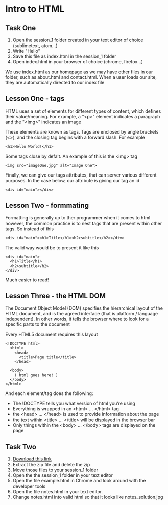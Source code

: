 # Intro to HTML

## Task One

1. Open the session_1 folder created in your text editor of choice (sublimetext, atom...)
2. Write "Hello"
3. Save this file as index.html in the session_1 folder
4. Open index.html in your browser of choice (chrome, firefox...)

We use index.html as our homepage as we may have other files in our folder, such as about.html and contact.html. When a user loads our site, they are automatically directed to our index file

## Lesson One - tags

HTML uses a set of elements for different types of content, which defines their value/meaning. For example, a "&lt;p&gt;" element indicates a paragraph and the "&lt;img&gt;" indicates an image

These elements are known as tags. Tags are enclosed by angle brackets (&lt;&gt;), and the closing tag begins with a forward slash. For example

```
<h1>Hello World!</h1>
```

Some tags close by defalt. An example of this is the &lt;img&gt; tag

```
<img src="imageOne.jpg" alt="Image One">
```

Finally, we can give our tags attributes, that can server various different purposes. In the case below, our attribute is giving our tag an id

```
<div id="main"></div>
```

## Lesson Two - formmating

Formatting is generally up to ther programmer when it comes to html however, the common practice is to nest tags that are present within other tags. So instead of this

```
<div id="main"><h1>Title</h1><h2>subtitle</h2></div>
```

The valid way would be to present it like this

```
<div id="main">
  <h1>Title</h1>
  <h2>subtitle</h2>
</div>
```

Much easier to read!

## Lesson Three - the HTML DOM

The Document Object Model (DOM) specifies the hierarchical layout of the HTML document, and is the agreed interface (that is platform / language independent). In other words, it tells the browser where to look for a specific parts to the document

Every HTML5 document requires this layout

```
<!DOCTYPE html>
  <html>
    <head>
      <title>Page title</title>
    </head>
    
  <body>
    ( html goes here! )
  </body>
</html>
```

And each element/tag does the following:

* The !DOCTYPE tells you what version of html you’re using
* Everything is wrapped in an &lt;html&gt; ... &lt;/html&gt; tag
* the &lt;head&gt; ... &lt;/head&gt; is used to provide information about the page
* the text within &lt;title&gt; ... &lt;/title&gt; will be displayed in the browser bar
* Only things within the &lt;body&gt; ... &lt;/body&gt; tags are displayed on the page

## Task Two

1. [Download this link](https://github.com/code61/learning_html/archive/master.zip)
3. Extract the zip file and delete the zip
4. Move those files to your session_1 folder
5. Open the the session_1 folder in your text editor
6. Open the file example.html in Chrome and look around with the developer tools
7. Open the file notes.html in your text editor.
8. Change notes.html into valid html so that it looks like notes_solution.jpg
